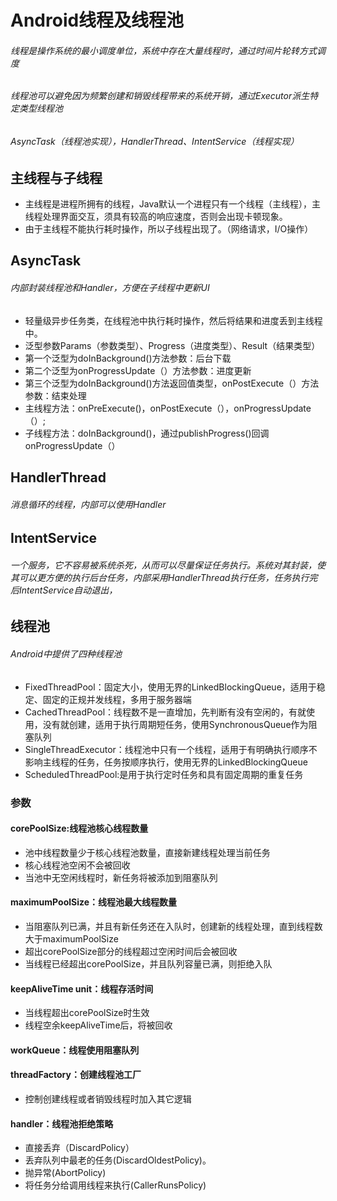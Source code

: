 # Android线程及线程池
###### 线程是操作系统的最小调度单位，系统中存在大量线程时，通过时间片轮转方式调度
###### 线程池可以避免因为频繁创建和销毁线程带来的系统开销，通过Executor派生特定类型线程池
###### AsyncTask（线程池实现），HandlerThread、IntentService（线程实现）

## 主线程与子线程
- 主线程是进程所拥有的线程，Java默认一个进程只有一个线程（主线程），主线程处理界面交互，须具有较高的响应速度，否则会出现卡顿现象。
- 由于主线程不能执行耗时操作，所以子线程出现了。（网络请求，I/O操作）

## AsyncTask
###### 内部封装线程池和Handler，方便在子线程中更新UI
- 轻量级异步任务类，在线程池中执行耗时操作，然后将结果和进度丢到主线程中。
- 泛型参数Params（参数类型）、Progress（进度类型）、Result（结果类型）
- 第一个泛型为doInBackground()方法参数：后台下载
- 第二个泛型为onProgressUpdate（）方法参数：进度更新
- 第三个泛型为doInBackground()方法返回值类型，onPostExecute（）方法参数：结束处理
- 主线程方法：onPreExecute()，onPostExecute（），onProgressUpdate（）;
- 子线程方法：doInBackground()，通过publishProgress()回调onProgressUpdate（）


## HandlerThread
###### 消息循环的线程，内部可以使用Handler

## IntentService
###### 一个服务，它不容易被系统杀死，从而可以尽量保证任务执行。系统对其封装，使其可以更方便的执行后台任务，内部采用HandlerThread执行任务，任务执行完后IntentService自动退出，


## 线程池
###### Android中提供了四种线程池
- FixedThreadPool：固定大小，使用无界的LinkedBlockingQueue，适用于稳定、固定的正规并发线程，多用于服务器端
- CachedThreadPool：线程数不是一直增加，先判断有没有空闲的，有就使用，没有就创建，适用于执行周期短任务，使用SynchronousQueue作为阻塞队列
- SingleThreadExecutor：线程池中只有一个线程，适用于有明确执行顺序不影响主线程的任务，任务按顺序执行，使用无界的LinkedBlockingQueue
- ScheduledThreadPool:是用于执行定时任务和具有固定周期的重复任务

### 参数
#### corePoolSize:线程池核心线程数量
- 池中线程数量少于核心线程池数量，直接新建线程处理当前任务
- 核心线程池空闲不会被回收
- 当池中无空闲线程时，新任务将被添加到阻塞队列

#### maximumPoolSize：线程池最大线程数量
- 当阻塞队列已满，并且有新任务还在入队时，创建新的线程处理，直到线程数大于maximumPoolSize
- 超出corePoolSize部分的线程超过空闲时间后会被回收
- 当线程已经超出corePoolSize，并且队列容量已满，则拒绝入队

#### keepAliveTime unit：线程存活时间
- 当线程超出corePoolSize时生效
- 线程空余keepAliveTime后，将被回收

#### workQueue：线程使用阻塞队列
#### threadFactory：创建线程池工厂
- 控制创建线程或者销毁线程时加入其它逻辑

#### handler：线程池拒绝策略
- 直接丢弃（DiscardPolicy）
- 丢弃队列中最老的任务(DiscardOldestPolicy)。
- 抛异常(AbortPolicy)
- 将任务分给调用线程来执行(CallerRunsPolicy)
